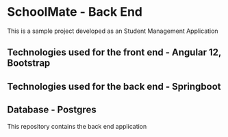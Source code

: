 # SchoolMate - Back End

This is a sample project developed as an Student Management Application

## Technologies used for the front end - Angular 12, Bootstrap
## Technologies used for the back end  - Springboot
## Database - Postgres

This repository contains the back end application
